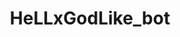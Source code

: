 <h1 align="center">HeLLxGodLike_bot</h1>
<p align="center"><a href="https://heroku.com/deploy?template=https://github.com/HellxGodLike/HeLLxGodLike_bot/blob/master"> 

